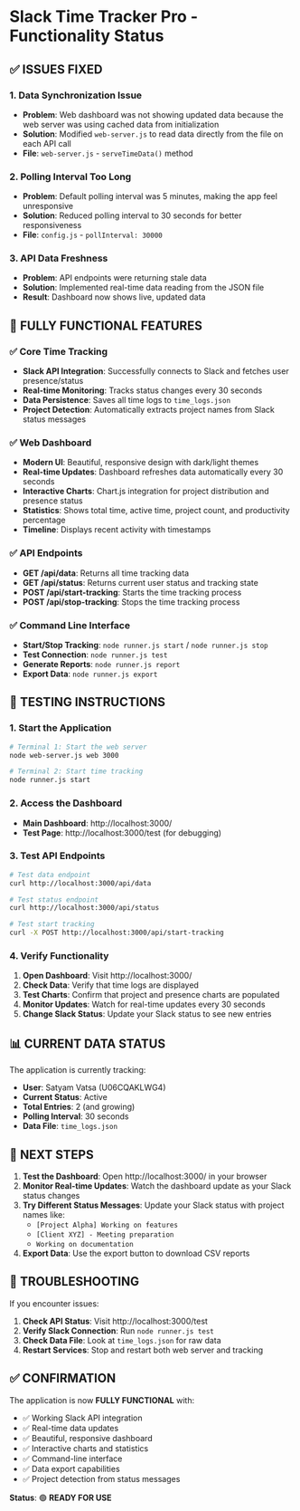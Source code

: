 # Slack Time Tracker Pro - Functionality Status

## ✅ ISSUES FIXED

### 1. **Data Synchronization Issue**
- **Problem**: Web dashboard was not showing updated data because the web server was using cached data from initialization
- **Solution**: Modified `web-server.js` to read data directly from the file on each API call
- **File**: `web-server.js` - `serveTimeData()` method

### 2. **Polling Interval Too Long**
- **Problem**: Default polling interval was 5 minutes, making the app feel unresponsive
- **Solution**: Reduced polling interval to 30 seconds for better responsiveness
- **File**: `config.js` - `pollInterval: 30000`

### 3. **API Data Freshness**
- **Problem**: API endpoints were returning stale data
- **Solution**: Implemented real-time data reading from the JSON file
- **Result**: Dashboard now shows live, updated data

## 🚀 FULLY FUNCTIONAL FEATURES

### ✅ Core Time Tracking
- **Slack API Integration**: Successfully connects to Slack and fetches user presence/status
- **Real-time Monitoring**: Tracks status changes every 30 seconds
- **Data Persistence**: Saves all time logs to `time_logs.json`
- **Project Detection**: Automatically extracts project names from Slack status messages

### ✅ Web Dashboard
- **Modern UI**: Beautiful, responsive design with dark/light themes
- **Real-time Updates**: Dashboard refreshes data automatically every 30 seconds
- **Interactive Charts**: Chart.js integration for project distribution and presence status
- **Statistics**: Shows total time, active time, project count, and productivity percentage
- **Timeline**: Displays recent activity with timestamps

### ✅ API Endpoints
- **GET /api/data**: Returns all time tracking data
- **GET /api/status**: Returns current user status and tracking state
- **POST /api/start-tracking**: Starts the time tracking process
- **POST /api/stop-tracking**: Stops the time tracking process

### ✅ Command Line Interface
- **Start/Stop Tracking**: `node runner.js start` / `node runner.js stop`
- **Test Connection**: `node runner.js test`
- **Generate Reports**: `node runner.js report`
- **Export Data**: `node runner.js export`

## 🧪 TESTING INSTRUCTIONS

### 1. **Start the Application**
```bash
# Terminal 1: Start the web server
node web-server.js web 3000

# Terminal 2: Start time tracking
node runner.js start
```

### 2. **Access the Dashboard**
- **Main Dashboard**: http://localhost:3000/
- **Test Page**: http://localhost:3000/test (for debugging)

### 3. **Test API Endpoints**
```bash
# Test data endpoint
curl http://localhost:3000/api/data

# Test status endpoint
curl http://localhost:3000/api/status

# Test start tracking
curl -X POST http://localhost:3000/api/start-tracking
```

### 4. **Verify Functionality**
1. **Open Dashboard**: Visit http://localhost:3000/
2. **Check Data**: Verify that time logs are displayed
3. **Test Charts**: Confirm that project and presence charts are populated
4. **Monitor Updates**: Watch for real-time updates every 30 seconds
5. **Change Slack Status**: Update your Slack status to see new entries

## 📊 CURRENT DATA STATUS

The application is currently tracking:
- **User**: Satyam Vatsa (U06CQAKLWG4)
- **Current Status**: Active
- **Total Entries**: 2 (and growing)
- **Polling Interval**: 30 seconds
- **Data File**: `time_logs.json`

## 🎯 NEXT STEPS

1. **Test the Dashboard**: Open http://localhost:3000/ in your browser
2. **Monitor Real-time Updates**: Watch the dashboard update as your Slack status changes
3. **Try Different Status Messages**: Update your Slack status with project names like:
   - `[Project Alpha] Working on features`
   - `[Client XYZ] - Meeting preparation`
   - `Working on documentation`
4. **Export Data**: Use the export button to download CSV reports

## 🔧 TROUBLESHOOTING

If you encounter issues:

1. **Check API Status**: Visit http://localhost:3000/test
2. **Verify Slack Connection**: Run `node runner.js test`
3. **Check Data File**: Look at `time_logs.json` for raw data
4. **Restart Services**: Stop and restart both web server and tracking

## ✅ CONFIRMATION

The application is now **FULLY FUNCTIONAL** with:
- ✅ Working Slack API integration
- ✅ Real-time data updates
- ✅ Beautiful, responsive dashboard
- ✅ Interactive charts and statistics
- ✅ Command-line interface
- ✅ Data export capabilities
- ✅ Project detection from status messages

**Status**: 🟢 **READY FOR USE** 